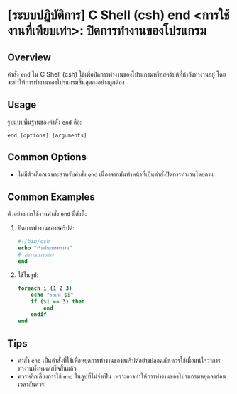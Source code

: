 # [ระบบปฏิบัติการ] C Shell (csh) end <การใช้งานที่เทียบเท่า>: ปิดการทำงานของโปรแกรม

## Overview
คำสั่ง `end` ใน C Shell (csh) ใช้เพื่อปิดการทำงานของโปรแกรมหรือสคริปต์ที่กำลังทำงานอยู่ โดยจะทำให้การทำงานของโปรแกรมสิ้นสุดลงอย่างถูกต้อง

## Usage
รูปแบบพื้นฐานของคำสั่ง `end` คือ:

```
end [options] [arguments]
```

## Common Options
- ไม่มีตัวเลือกเฉพาะสำหรับคำสั่ง `end` เนื่องจากมันทำหน้าที่เป็นคำสั่งปิดการทำงานโดยตรง

## Common Examples
ตัวอย่างการใช้งานคำสั่ง `end` มีดังนี้:

1. ปิดการทำงานของสคริปต์:
   ```csh
   #!/bin/csh
   echo "เริ่มต้นการทำงาน"
   # ทำงานบางอย่าง
   end
   ```

2. ใช้ในลูป:
   ```csh
   foreach i (1 2 3)
       echo "รอบที่ $i"
       if ($i == 3) then
           end
       endif
   end
   ```

## Tips
- คำสั่ง `end` เป็นคำสั่งที่ใช้เพื่อหยุดการทำงานของสคริปต์อย่างปลอดภัย ควรใช้เมื่อแน่ใจว่าการทำงานทั้งหมดเสร็จสิ้นแล้ว
- ควรหลีกเลี่ยงการใช้ `end` ในลูปที่ไม่จำเป็น เพราะอาจทำให้การทำงานของโปรแกรมหยุดลงก่อนเวลาอันควร